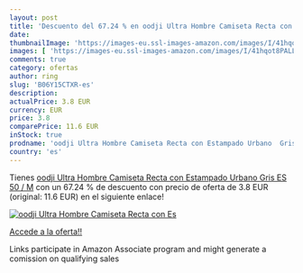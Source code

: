 ```yaml
---
layout: post
title: 'Descuento del 67.24 % en oodji Ultra Hombre Camiseta Recta con Es'
date: 
thumbnailImage: 'https://images-eu.ssl-images-amazon.com/images/I/41hqot8PALL._SL200_.jpg'
images: [ 'https://images-eu.ssl-images-amazon.com/images/I/41hqot8PALL._SL200_.jpg' ]
comments: true
category: ofertas
author: ring
slug: 'B06Y15CTXR-es'
description:
actualPrice: 3.8 EUR
currency: EUR
price: 3.8
comparePrice: 11.6 EUR
inStock: true
prodname: 'oodji Ultra Hombre Camiseta Recta con Estampado Urbano  Gris  ES 50 / M'
country: 'es'
---
```


Tienes [oodji Ultra Hombre Camiseta Recta con Estampado Urbano  Gris  ES 50 / M](https://www.amazon.es/dp/B06Y15CTXR/?tag=tolees-21) con un 67.24 % de descuento con precio de oferta de 3.8 EUR (original: 11.6 EUR) en el siguiente enlace!

[![oodji Ultra Hombre Camiseta Recta con Es](https://images-eu.ssl-images-amazon.com/images/I/41hqot8PALL._SL200_.jpg)](https://www.amazon.es/dp/B06Y15CTXR/?tag=tolees-21)

[Accede a la oferta!!](https://www.amazon.es/dp/B06Y15CTXR/?tag=tolees-21)

Links participate in Amazon Associate program and might generate a comission on qualifying sales


